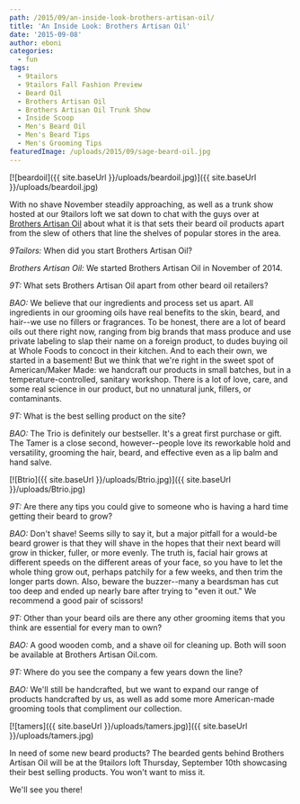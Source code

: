 ```yaml
---
path: /2015/09/an-inside-look-brothers-artisan-oil/
title: 'An Inside Look: Brothers Artisan Oil'
date: '2015-09-08'
author: eboni
categories:
  - fun
tags:
  - 9tailors
  - 9tailors Fall Fashion Preview
  - Beard Oil
  - Brothers Artisan Oil
  - Brothers Artisan Oil Trunk Show
  - Inside Scoop
  - Men's Beard Oil
  - Men's Beard Tips
  - Men's Grooming Tips
featuredImage: /uploads/2015/09/sage-beard-oil.jpg
---
```



[![beardoil]({{ site.baseUrl }}/uploads/beardoil.jpg)]({{ site.baseUrl }}/uploads/beardoil.jpg)

With no shave November steadily approaching, as well as a trunk show hosted at our 9tailors loft we sat down to chat with the guys over at [Brothers Artisan Oil](http://www.brothersartisanoil.com/) about what it is that sets their beard oil products apart from the slew of others that line the shelves of popular stores in the area.

_9Tailors:_ When did you start Brothers Artisan Oil?

_Brothers Artisan Oil:_ We started Brothers Artisan Oil in November of 2014.

_9T:_ What sets Brothers Artisan Oil apart from other beard oil retailers?

_BAO:_ We believe that our ingredients and process set us apart. All ingredients in our grooming oils have real benefits to the skin, beard, and hair--we use no fillers or fragrances. To be honest, there are a lot of beard oils out there right now, ranging from big brands that mass produce and use private labeling to slap their name on a foreign product, to dudes buying oil at Whole Foods to concoct in their kitchen. And to each their own, we started in a basement! But we think that we're right in the sweet spot of American/Maker Made: we handcraft our products in small batches, but in a temperature-controlled, sanitary workshop. There is a lot of love, care, and some real science in our product, but no unnatural junk, fillers, or contaminants.

_9T:_ What is the best selling product on the site?

_BAO:_ The Trio is definitely our bestseller. It's a great first purchase or gift. The Tamer is a close second, however--people love its reworkable hold and versatility, grooming the hair, beard, and effective even as a lip balm and hand salve.

[![Btrio]({{ site.baseUrl }}/uploads/Btrio.jpg)]({{ site.baseUrl }}/uploads/Btrio.jpg)

_9T:_ Are there any tips you could give to someone who is having a hard time getting their beard to grow?

_BAO:_ Don't shave! Seems silly to say it, but a major pitfall for a would-be beard grower is that they will shave in the hopes that their next beard will grow in thicker, fuller, or more evenly. The truth is, facial hair grows at different speeds on the different areas of your face, so you have to let the whole thing grow out, perhaps patchily for a few weeks, and then trim the longer parts down. Also, beware the buzzer--many a beardsman has cut too deep and ended up nearly bare after trying to "even it out." We recommend a good pair of scissors!

_9T:_ Other than your beard oils are there any other grooming items that you think are essential for every man to own?

_BAO:_ A good wooden comb, and a shave oil for cleaning up. Both will soon be available at Brothers Artisan Oil.com.

_9T:_ Where do you see the company a few years down the line?

_BAO:_ We'll still be handcrafted, but we want to expand our range of products handcrafted by us, as well as add some more American-made grooming tools that compliment our collection.

[![tamers]({{ site.baseUrl }}/uploads/tamers.jpg)]({{ site.baseUrl }}/uploads/tamers.jpg)

In need of some new beard products? The bearded gents behind Brothers Artisan Oil will be at the 9tailors loft Thursday, September 10th showcasing their best selling products. You won't want to miss it.

We'll see you there!